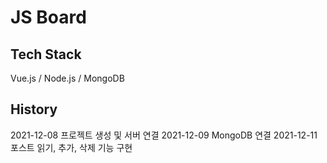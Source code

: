 # JS Board

## Tech Stack
Vue.js / Node.js / MongoDB

## History
2021-12-08 프로젝트 생성 및 서버 연결
2021-12-09 MongoDB 연결
2021-12-11 포스트 읽기, 추가, 삭제 기능 구현